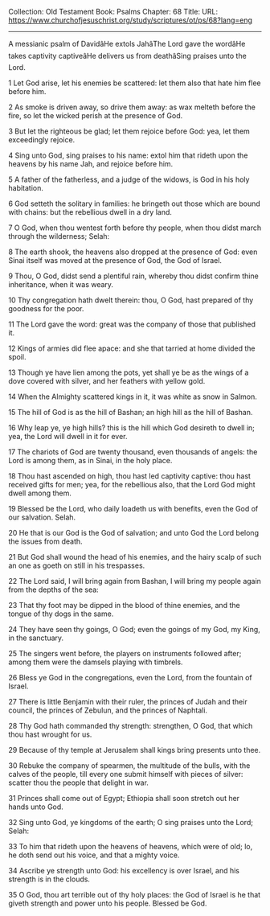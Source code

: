 Collection: Old Testament
Book: Psalms
Chapter: 68
Title: 
URL: https://www.churchofjesuschrist.org/study/scriptures/ot/ps/68?lang=eng

---

A messianic psalm of DavidâHe extols JahâThe Lord gave the wordâHe takes captivity captiveâHe delivers us from deathâSing praises unto the Lord.

1 Let God arise, let his enemies be scattered: let them also that hate him flee before him.

2 As smoke is driven away, so drive them away: as wax melteth before the fire, so let the wicked perish at the presence of God.

3 But let the righteous be glad; let them rejoice before God: yea, let them exceedingly rejoice.

4 Sing unto God, sing praises to his name: extol him that rideth upon the heavens by his name Jah, and rejoice before him.

5 A father of the fatherless, and a judge of the widows, is God in his holy habitation.

6 God setteth the solitary in families: he bringeth out those which are bound with chains: but the rebellious dwell in a dry land.

7 O God, when thou wentest forth before thy people, when thou didst march through the wilderness; Selah:

8 The earth shook, the heavens also dropped at the presence of God: even Sinai itself was moved at the presence of God, the God of Israel.

9 Thou, O God, didst send a plentiful rain, whereby thou didst confirm thine inheritance, when it was weary.

10 Thy congregation hath dwelt therein: thou, O God, hast prepared of thy goodness for the poor.

11 The Lord gave the word: great was the company of those that published it.

12 Kings of armies did flee apace: and she that tarried at home divided the spoil.

13 Though ye have lien among the pots, yet shall ye be as the wings of a dove covered with silver, and her feathers with yellow gold.

14 When the Almighty scattered kings in it, it was white as snow in Salmon.

15 The hill of God is as the hill of Bashan; an high hill as the hill of Bashan.

16 Why leap ye, ye high hills? this is the hill which God desireth to dwell in; yea, the Lord will dwell in it for ever.

17 The chariots of God are twenty thousand, even thousands of angels: the Lord is among them, as in Sinai, in the holy place.

18 Thou hast ascended on high, thou hast led captivity captive: thou hast received gifts for men; yea, for the rebellious also, that the Lord God might dwell among them.

19 Blessed be the Lord, who daily loadeth us with benefits, even the God of our salvation. Selah.

20 He that is our God is the God of salvation; and unto God the Lord belong the issues from death.

21 But God shall wound the head of his enemies, and the hairy scalp of such an one as goeth on still in his trespasses.

22 The Lord said, I will bring again from Bashan, I will bring my people again from the depths of the sea:

23 That thy foot may be dipped in the blood of thine enemies, and the tongue of thy dogs in the same.

24 They have seen thy goings, O God; even the goings of my God, my King, in the sanctuary.

25 The singers went before, the players on instruments followed after; among them were the damsels playing with timbrels.

26 Bless ye God in the congregations, even the Lord, from the fountain of Israel.

27 There is little Benjamin with their ruler, the princes of Judah and their council, the princes of Zebulun, and the princes of Naphtali.

28 Thy God hath commanded thy strength: strengthen, O God, that which thou hast wrought for us.

29 Because of thy temple at Jerusalem shall kings bring presents unto thee.

30 Rebuke the company of spearmen, the multitude of the bulls, with the calves of the people, till every one submit himself with pieces of silver: scatter thou the people that delight in war.

31 Princes shall come out of Egypt; Ethiopia shall soon stretch out her hands unto God.

32 Sing unto God, ye kingdoms of the earth; O sing praises unto the Lord; Selah:

33 To him that rideth upon the heavens of heavens, which were of old; lo, he doth send out his voice, and that a mighty voice.

34 Ascribe ye strength unto God: his excellency is over Israel, and his strength is in the clouds.

35 O God, thou art terrible out of thy holy places: the God of Israel is he that giveth strength and power unto his people. Blessed be God.
